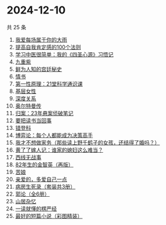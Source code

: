 # 2024-12-10

共 25 条

<!-- BEGIN WEREAD -->
<!-- 最后更新时间 2024-12-10 02:26:09 +0800 -->
1. [我爱每场属于你的大雨](https://weread.qq.com/web/bookDetail/6c1324a0813ab96afg016953)
1. [提高自我肯定感的100个法则](https://weread.qq.com/web/bookDetail/7b232300813ab9641g0174cf)
1. [学习中医很简单：我的《四圣心源》习悟记](https://weread.qq.com/web/bookDetail/19232e40813ab75a4g015bae)
1. [九重紫](https://weread.qq.com/web/bookDetail/96632d10577cfe966a6c42e)
1. [鲜为人知的宫廷秘史](https://weread.qq.com/web/bookDetail/2a9321e0813ab9654g01916d)
1. [情书](https://weread.qq.com/web/bookDetail/0e3324e0716659010e39131)
1. [第一性原理：21堂科学通识课](https://weread.qq.com/web/bookDetail/a1c32030813ab96d8g0171b2)
1. [基层女性](https://weread.qq.com/web/bookDetail/d3c3209072646383d3ce031)
1. [深度关系](https://weread.qq.com/web/bookDetail/bb432f60813ab8444g014d61)
1. [奥尔特曼传](https://weread.qq.com/web/bookDetail/ad1320e0813ab968fg01929d)
1. [归案：23年悬案侦破笔记](https://weread.qq.com/web/bookDetail/bb032f20813ab9683g013c82)
1. [要把读书当回事](https://weread.qq.com/web/bookDetail/84332df0726cb9908433827)
1. [错登科](https://weread.qq.com/web/bookDetail/53332100813ab9612g015378)
1. [博弈论：每个人都能成为决策高手](https://weread.qq.com/web/bookDetail/5d332c2072575dbf5d33fe2)
1. [我才不想做家务（那些读上野千鹤子的女孩，还结得了婚吗？）](https://weread.qq.com/web/bookDetail/800329f0813ab9643g0180bf)
1. [黄了了嫁人记：谁家的媳妇这么难当？](https://weread.qq.com/web/bookDetail/29932610813ab95edg01504c)
1. [西线无战事](https://weread.qq.com/web/bookDetail/24f323d0813ab7493g011798)
1. [82年生的金智英（再版）](https://weread.qq.com/web/bookDetail/d4932ad0727a6c3bd49d1bd)
1. [苦娘](https://weread.qq.com/web/bookDetail/d0132340813ab950dg015b5b)
1. [亲爱的，多爱自己一点](https://weread.qq.com/web/bookDetail/df432220813ab95eeg013e9e)
1. [病房生死录（套装共3册）](https://weread.qq.com/web/bookDetail/4c632b60813ab8df3g0158f7)
1. [郭论（全6册）](https://weread.qq.com/web/bookDetail/9f5324c0725668e99f529ee)
1. [山居杂忆](https://weread.qq.com/web/bookDetail/90432270813ab8a7eg018ba7)
1. [一读就懂的楞严经](https://weread.qq.com/web/bookDetail/4bf32410813ab943bg014a4e)
1. [最好的短篇小说（彩图精装）](https://weread.qq.com/web/bookDetail/39d32fc05c692539ddcf794)
<!-- END WEREAD -->
